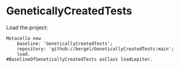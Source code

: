 # GeneticallyCreatedTests

Load the project:
```
Metacello new	baseline: 'GeneticallyCreatedTests';	repository: 'github://bergel/GeneticallyCreatedTests:main';	load.#BaselineOfGeneticallyCreatedTests asClass loadLepiter.
```
